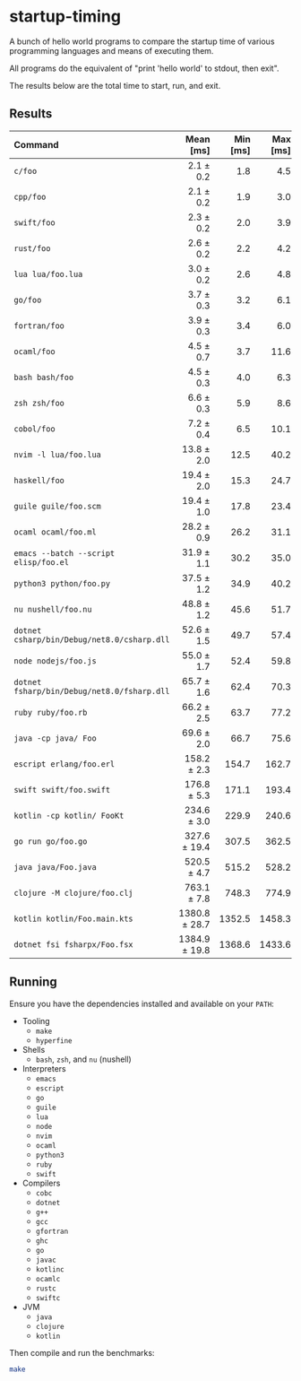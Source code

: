 startup-timing
==============

A bunch of hello world programs to compare the startup time of various programming languages and means of executing them.

All programs do the equivalent of "print 'hello world' to stdout, then exit".

The results below are the total time to start, run, and exit.

Results
-------

| Command | Mean [ms] | Min [ms] | Max [ms] | Relative |
|:---|---:|---:|---:|---:|
| `c/foo` | 2.1 ± 0.2 | 1.8 | 4.5 | 1.00 |
| `cpp/foo` | 2.1 ± 0.2 | 1.9 | 3.0 | 1.04 ± 0.13 |
| `swift/foo` | 2.3 ± 0.2 | 2.0 | 3.9 | 1.14 ± 0.14 |
| `rust/foo` | 2.6 ± 0.2 | 2.2 | 4.2 | 1.25 ± 0.16 |
| `lua lua/foo.lua` | 3.0 ± 0.2 | 2.6 | 4.8 | 1.45 ± 0.18 |
| `go/foo` | 3.7 ± 0.3 | 3.2 | 6.1 | 1.82 ± 0.23 |
| `fortran/foo` | 3.9 ± 0.3 | 3.4 | 6.0 | 1.88 ± 0.22 |
| `ocaml/foo` | 4.5 ± 0.7 | 3.7 | 11.6 | 2.18 ± 0.41 |
| `bash bash/foo` | 4.5 ± 0.3 | 4.0 | 6.3 | 2.19 ± 0.25 |
| `zsh zsh/foo` | 6.6 ± 0.3 | 5.9 | 8.6 | 3.20 ± 0.34 |
| `cobol/foo` | 7.2 ± 0.4 | 6.5 | 10.1 | 3.50 ± 0.38 |
| `nvim -l lua/foo.lua` | 13.8 ± 2.0 | 12.5 | 40.2 | 6.74 ± 1.16 |
| `haskell/foo` | 19.4 ± 2.0 | 15.3 | 24.7 | 9.44 ± 1.32 |
| `guile guile/foo.scm` | 19.4 ± 1.0 | 17.8 | 23.4 | 9.44 ± 1.00 |
| `ocaml ocaml/foo.ml` | 28.2 ± 0.9 | 26.2 | 31.1 | 13.74 ± 1.34 |
| `emacs --batch --script elisp/foo.el` | 31.9 ± 1.1 | 30.2 | 35.0 | 15.55 ± 1.52 |
| `python3 python/foo.py` | 37.5 ± 1.2 | 34.9 | 40.2 | 18.25 ± 1.78 |
| `nu nushell/foo.nu` | 48.8 ± 1.2 | 45.6 | 51.7 | 23.77 ± 2.27 |
| `dotnet csharp/bin/Debug/net8.0/csharp.dll` | 52.6 ± 1.5 | 49.7 | 57.4 | 25.64 ± 2.48 |
| `node nodejs/foo.js` | 55.0 ± 1.7 | 52.4 | 59.8 | 26.81 ± 2.61 |
| `dotnet fsharp/bin/Debug/net8.0/fsharp.dll` | 65.7 ± 1.6 | 62.4 | 70.3 | 32.01 ± 3.05 |
| `ruby ruby/foo.rb` | 66.2 ± 2.5 | 63.7 | 77.2 | 32.25 ± 3.22 |
| `java -cp java/ Foo` | 69.6 ± 2.0 | 66.7 | 75.6 | 33.93 ± 3.28 |
| `escript erlang/foo.erl` | 158.2 ± 2.3 | 154.7 | 162.7 | 77.07 ± 7.19 |
| `swift swift/foo.swift` | 176.8 ± 5.3 | 171.1 | 193.4 | 86.12 ± 8.36 |
| `kotlin -cp kotlin/ FooKt` | 234.6 ± 3.0 | 229.9 | 240.6 | 114.30 ± 10.64 |
| `go run go/foo.go` | 327.6 ± 19.4 | 307.5 | 362.5 | 159.56 ± 17.49 |
| `java java/Foo.java` | 520.5 ± 4.7 | 515.2 | 528.2 | 253.56 ± 23.50 |
| `clojure -M clojure/foo.clj` | 763.1 ± 7.8 | 748.3 | 774.9 | 371.71 ± 34.49 |
| `kotlin kotlin/Foo.main.kts` | 1380.8 ± 28.7 | 1352.5 | 1458.3 | 672.61 ± 63.59 |
| `dotnet fsi fsharpx/Foo.fsx` | 1384.9 ± 19.8 | 1368.6 | 1433.6 | 674.58 ± 62.95 |

Running
-------

Ensure you have the dependencies installed and available on your `PATH`:

- Tooling
  - `make`
  - `hyperfine`
- Shells
    - `bash`, `zsh`, and `nu` (nushell)
- Interpreters
  - `emacs`
  - `escript`
  - `go`
  - `guile`
  - `lua`
  - `node`
  - `nvim`
  - `ocaml`
  - `python3`
  - `ruby`
  - `swift`
- Compilers
  - `cobc`
  - `dotnet`
  - `g++`
  - `gcc`
  - `gfortran`
  - `ghc`
  - `go`
  - `javac`
  - `kotlinc`
  - `ocamlc`
  - `rustc`
  - `swiftc`
- JVM
  - `java`
  - `clojure`
  - `kotlin`

Then compile and run the benchmarks:

```bash
make
```
